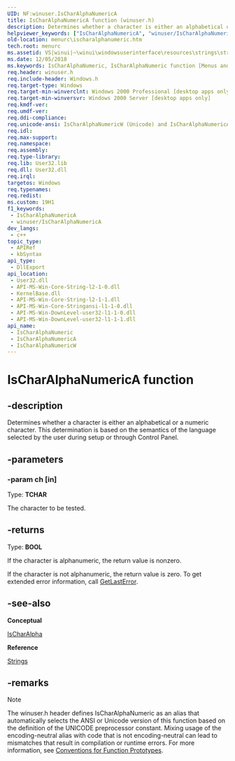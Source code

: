 ```yaml
---
UID: NF:winuser.IsCharAlphaNumericA
title: IsCharAlphaNumericA function (winuser.h)
description: Determines whether a character is either an alphabetical or a numeric character. This determination is based on the semantics of the language selected by the user during setup or through Control Panel. (ANSI)
helpviewer_keywords: ["IsCharAlphaNumericA", "winuser/IsCharAlphaNumericA"]
old-location: menurc\ischaralphanumeric.htm
tech.root: menurc
ms.assetid: VS|winui|~\winui\windowsuserinterface\resources\strings\stringreference\stringfunctions\ischaralphanumeric.htm
ms.date: 12/05/2018
ms.keywords: IsCharAlphaNumeric, IsCharAlphaNumeric function [Menus and Other Resources], IsCharAlphaNumericA, IsCharAlphaNumericW, _win32_IsCharAlphaNumeric, _win32_ischaralphanumeric_cpp, menurc.ischaralphanumeric, winui._win32_ischaralphanumeric, winuser/IsCharAlphaNumeric, winuser/IsCharAlphaNumericA, winuser/IsCharAlphaNumericW
req.header: winuser.h
req.include-header: Windows.h
req.target-type: Windows
req.target-min-winverclnt: Windows 2000 Professional [desktop apps only]
req.target-min-winversvr: Windows 2000 Server [desktop apps only]
req.kmdf-ver: 
req.umdf-ver: 
req.ddi-compliance: 
req.unicode-ansi: IsCharAlphaNumericW (Unicode) and IsCharAlphaNumericA (ANSI)
req.idl: 
req.max-support: 
req.namespace: 
req.assembly: 
req.type-library: 
req.lib: User32.lib
req.dll: User32.dll
req.irql: 
targetos: Windows
req.typenames: 
req.redist: 
ms.custom: 19H1
f1_keywords:
 - IsCharAlphaNumericA
 - winuser/IsCharAlphaNumericA
dev_langs:
 - c++
topic_type:
 - APIRef
 - kbSyntax
api_type:
 - DllExport
api_location:
 - User32.dll
 - API-MS-Win-Core-String-l2-1-0.dll
 - KernelBase.dll
 - API-MS-Win-Core-String-l2-1-1.dll
 - API-MS-Win-Core-Stringansi-l1-1-0.dll
 - API-MS-Win-DownLevel-user32-l1-1-0.dll
 - API-MS-Win-DownLevel-user32-l1-1-1.dll
api_name:
 - IsCharAlphaNumeric
 - IsCharAlphaNumericA
 - IsCharAlphaNumericW
---
```


# IsCharAlphaNumericA function


## -description

Determines whether a character is either an alphabetical or a numeric character. This determination is based on the semantics of the language selected by the user during setup or through Control Panel.

## -parameters

### -param ch [in]

Type: <b>TCHAR</b>

The character to be tested.

## -returns

Type: <b>BOOL</b>

If the character is alphanumeric, the return value is nonzero.

If the character is not alphanumeric, the return value is zero. To get extended error information, call <a href="/windows/desktop/api/errhandlingapi/nf-errhandlingapi-getlasterror">GetLastError</a>.

## -see-also

<b>Conceptual</b>



<a href="/windows/desktop/api/winuser/nf-winuser-ischaralphaa">IsCharAlpha</a>



<b>Reference</b>



<a href="/windows/desktop/menurc/strings">Strings</a>

## -remarks

> [!NOTE]
> The winuser.h header defines IsCharAlphaNumeric as an alias that automatically selects the ANSI or Unicode version of this function based on the definition of the UNICODE preprocessor constant. Mixing usage of the encoding-neutral alias with code that is not encoding-neutral can lead to mismatches that result in compilation or runtime errors. For more information, see [Conventions for Function Prototypes](/windows/win32/intl/conventions-for-function-prototypes).
